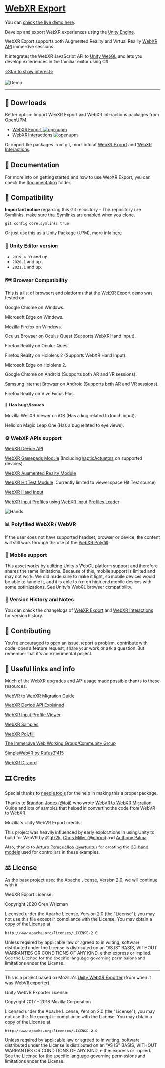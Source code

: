 # [WebXR Export](https://github.com/De-Panther/unity-webxr-export/)

You can [check the live demo here](https://de-panther.github.io/unity-webxr-export/Build).

Develop and export WebXR experiences using the [Unity Engine](https://unity.com/).

WebXR Export supports both Augmented Reality and Virtual Reality [WebXR API](https://www.w3.org/TR/webxr/) immersive sessions.

It integrates the WebXR JavaScript API to [Unity WebGL](https://docs.unity3d.com/Manual/webgl.html) and lets you develop experiences in the familiar editor using C#.

[⭐Star to show interest⭐](https://github.com/De-Panther/unity-webxr-export/stargazers)

![Demo](/Documentation/webxr-input-profiles.gif)

<hr>

## 💾 Downloads

Better option: Import WebXR Export and WebXR Interactions packages from OpenUPM.
- [WebXR Export ![openupm](https://img.shields.io/npm/v/com.de-panther.webxr?label=openupm&registry_uri=https://package.openupm.com)](https://openupm.com/packages/com.de-panther.webxr/)
- [WebXR Interactions ![openupm](https://img.shields.io/npm/v/com.de-panther.webxr-interactions?label=openupm&registry_uri=https://package.openupm.com)](https://openupm.com/packages/com.de-panther.webxr-interactions/)

Or import the packages from git, more info at [WebXR Export](Packages/webxr/README.md) and [WebXR Interactions](Packages/webxr-interactions/README.md).

## 📄 Documentation

For more info on getting started and how to use WebXR Export, you can check the [Documentation](Documentation) folder.

## 🧩 Compatibility

**Important notice** regarding this Git repository - This repository use Symlinks. make sure that Symlinks are enabled when you clone.

`git config core.symlinks true`

Or just use this as a Unity Package (UPM), more info [here](Packages/webxr/README.md)

### 📝 Unity Editor version

* `2019.4.33` and up.
* `2020.1` and up.
* `2021.1` and up.

### 🗺️ Browser Compatibility

This is a list of browsers and platforms that the WebXR Export demo was tested on.

Google Chrome on Windows.

Microsoft Edge on Windows.

Mozilla Firefox on Windows.

Oculus Browser on Oculus Quest (Supports WebXR Hand Input).

Firefox Reality on Oculus Quest.

Firefox Reality on Hololens 2 (Supports WebXR Hand Input).

Microsoft Edge on Hololens 2.

Google Chrome on Android (Supports both AR and VR sessions).

Samsung Internet Browser on Android (Supports both AR and VR sessions).

Firefox Reality on Vive Focus Plus.

#### 🐞 Has bugs/issues

Mozilla WebXR Viewer on iOS (Has a bug related to touch input).

Helio on Magic Leap One (Has a bug related to eye views).

### ⚙️ WebXR APIs support

[WebXR Device API](https://immersive-web.github.io/webxr/)

[WebXR Gamepads Module](https://immersive-web.github.io/webxr-gamepads-module/) (Including [hapticActuators](https://w3c.github.io/gamepad/extensions.html) on supported devices)

[WebXR Augmented Reality Module](https://immersive-web.github.io/webxr-ar-module/)

[WebXR Hit Test Module](https://immersive-web.github.io/hit-test/) (Currently limited to viewer space Hit Test source)

[WebXR Hand Input](https://github.com/immersive-web/webxr-hand-input)

[WebXR Input Profiles](https://github.com/immersive-web/webxr-input-profiles) using [WebXR Input Profiles Loader](https://github.com/De-Panther/webxr-input-profiles-loader)

![Hands](/Documentation/webxr-hands-api.gif)

### 📊 Polyfilled WebXR / WebVR

If the user does not have supported headset, browser or device, the content will still work through the use of the [WebXR Polyfill](https://github.com/immersive-web/webxr-polyfill).

### 📱 Mobile support

This asset works by utilizing Unity's WebGL platform support and therefore shares the same limitations. Because of this, mobile support is limited and may not work. We did made sure to make it light, so mobile devices would be able to handle it, and it is able to run on high end mobile devices with some optimizations. See [Unity's WebGL browser compatibility](https://docs.unity3d.com/2019.3/Documentation/Manual/webgl-browsercompatibility.html).

### 📜 Version History and Notes

You can check the changelogs of [WebXR Export](Packages/webxr/CHANGELOG.md) and [WebXR Interactions](Packages/webxr-interactions/CHANGELOG.md) for version history.

## 🤝 Contributing

You're encouraged to [open an issue](https://github.com/De-Panther/unity-webxr-export/issues/new), report a problem, contribute with code, open a feature request, share your work or ask a question. But remember that it's an experimental project.

## 🔗 Useful links and info

Much of the WebXR upgrades and API usage made possible thanks to these resources.

[WebVR to WebXR Migration Guide](https://github.com/immersive-web/webxr/blob/master/webvr-migration.md)

[WebXR Device API Explained](https://github.com/immersive-web/webxr/blob/master/explainer.md)

[WebXR Input Profile Viewer](https://immersive-web.github.io/webxr-input-profiles/packages/viewer/dist/index.html)

[WebXR Samples](https://immersive-web.github.io/webxr-samples/)

[WebXR Polyfill](https://github.com/immersive-web/webxr-polyfill)

[The Immersive Web Working Group/Community Group](https://immersive-web.github.io/)

[SimpleWebXR by Rufus31415](https://github.com/Rufus31415/Simple-WebXR-Unity)

[WebXR Discord](https://discord.gg/Jt5tfaM)

## 🎞️ Credits

Special thanks to [needle.tools](https://needle.tools/) for the help in making this a proper package.

Thanks to [Brandon Jones (@toji)](https://github.com/toji) who wrote [WebVR to WebXR Migration Guide](https://github.com/immersive-web/webxr/blob/master/webvr-migration.md) and lots of samples that helped in converting the code from WebVR to WebXR.

Mozilla's Unity WebVR Export credits:

This project was heavily influenced by early explorations in using Unity to build for WebVR by [@gtk2k](https://github.com/gtk2k), [Chris Miller (@chrmi)](https://github.com/chrmi) and [Anthony Palma](https://twitter.com/anthonyrpalma).

Also, thanks to [Arturo Paracuellos (@arturitu)](https://github.com/arturitu) for creating the [3D-hand models](https://github.com/aframevr/assets/tree/gh-pages/controllers/hands) used for controllers in these examples.

## ⚖️ License

As the base project used the Apache License, Version 2.0, we will continue with it.

WebXR Export License:

Copyright 2020 Oren Weizman

Licensed under the Apache License, Version 2.0 (the "License");
you may not use this file except in compliance with the License.
You may obtain a copy of the License at

    http://www.apache.org/licenses/LICENSE-2.0

Unless required by applicable law or agreed to in writing, software
distributed under the License is distributed on an "AS IS" BASIS,
WITHOUT WARRANTIES OR CONDITIONS OF ANY KIND, either express or implied.
See the License for the specific language governing permissions and
limitations under the License.

<hr>

This is a project based on Mozilla's [Unity WebXR Exporter](https://github.com/MozillaReality/unity-webxr-export) (from when it was WebVR exporter).

Unity WebVR Exporter License:

Copyright 2017 - 2018 Mozilla Corporation

Licensed under the Apache License, Version 2.0 (the "License");
you may not use this file except in compliance with the License.
You may obtain a copy of the License at

    http://www.apache.org/licenses/LICENSE-2.0

Unless required by applicable law or agreed to in writing, software
distributed under the License is distributed on an "AS IS" BASIS,
WITHOUT WARRANTIES OR CONDITIONS OF ANY KIND, either express or implied.
See the License for the specific language governing permissions and
limitations under the License.
